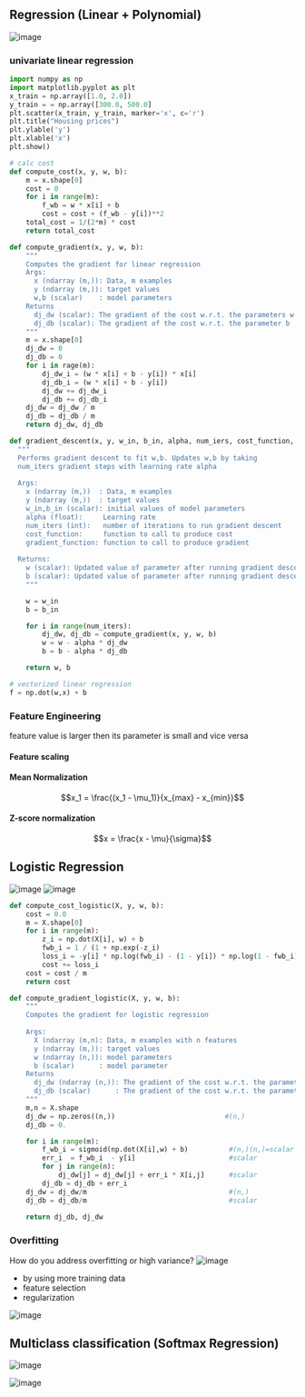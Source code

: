 ## Regression (Linear + Polynomial) 
![image](https://github.com/user-attachments/assets/587e5d4b-31c8-4d14-b57a-ad57611c5373)

### univariate linear regression

```python
import numpy as np
import matplotlib.pyplot as plt
x_train = np.array([1.0, 2.0])
y_train = = np.array([300.0, 500.0]
plt.scatter(x_train, y_train, marker='x', c='r')
plt.title("Housing prices")
plt.ylable('y')
plt.xlable('x')
plt.show()

# calc cost
def compute_cost(x, y, w, b):
    m = x.shape[0]
    cost = 0
    for i in range(m):
        f_wb = w * x[i] + b
        cost = cost + (f_wb - y[i])**2
    total_cost = 1/(2*m) * cost
    return total_cost

def compute_gradient(x, y, w, b):
    """
    Computes the gradient for linear regression 
    Args:
      x (ndarray (m,)): Data, m examples 
      y (ndarray (m,)): target values
      w,b (scalar)    : model parameters  
    Returns
      dj_dw (scalar): The gradient of the cost w.r.t. the parameters w
      dj_db (scalar): The gradient of the cost w.r.t. the parameter b     
    """
    m = x.shape[0]
    dj_dw = 0
    dj_db = 0
    for i in rage(m):
        dj_dw_i = (w * x[i] + b - y[i]) * x[i]
        dj_db_i = (w * x[i] + b - y[i])
        dj_dw += dj_dw_i
        dj_db += dj_db_i
    dj_dw = dj_dw / m
    dj_db = dj_db / m
    return dj_dw, dj_db

def gradient_descent(x, y, w_in, b_in, alpha, num_iers, cost_function, gradient_function):
  """
  Performs gradient descent to fit w,b. Updates w,b by taking 
  num_iters gradient steps with learning rate alpha
  
  Args:
    x (ndarray (m,))  : Data, m examples 
    y (ndarray (m,))  : target values
    w_in,b_in (scalar): initial values of model parameters  
    alpha (float):     Learning rate
    num_iters (int):   number of iterations to run gradient descent
    cost_function:     function to call to produce cost
    gradient_function: function to call to produce gradient
    
  Returns:
    w (scalar): Updated value of parameter after running gradient descent
    b (scalar): Updated value of parameter after running gradient descent
    """

    w = w_in
    b = b_in

    for i in range(num_iters):
        dj_dw, dj_db = compute_gradient(x, y, w, b)
        w = w - alpha * dj_dw
        b = b - alpha * dj_db

    return w, b

# vectorized linear regression
f = np.dot(w,x) + b 
```
### Feature Engineering

feature value is larger then its parameter is small and vice versa

#### Feature scaling
#### Mean Normalization
```math
x_1 = \frac{(x_1 - \mu_1)}{x_{max} - x_{min}}
```
#### Z-score normalization
$$x = \frac{x - \mu}{\sigma}$$

## Logistic Regression

![image](https://github.com/user-attachments/assets/d51ff2f6-82f5-49c3-8dbd-1bc009e7b953)
![image](https://github.com/user-attachments/assets/c3a3ab9d-4122-4524-920f-5639f21af335)

```python
def compute_cost_logistic(X, y, w, b):
    cost = 0.0
    m = X.shape[0]
    for i in range(m):
        z_i = np.dot(X[i], w) + b
        fwb_i = 1 / (1 + np.exp(-z_i)
        loss_i = -y[i] * np.log(fwb_i) - (1 - y[i]) * np.log(1 - fwb_i)
        cost += loss_i
    cost = cost / m
    return cost

def compute_gradient_logistic(X, y, w, b): 
    """
    Computes the gradient for logistic regression 
 
    Args:
      X (ndarray (m,n): Data, m examples with n features
      y (ndarray (m,)): target values
      w (ndarray (n,)): model parameters  
      b (scalar)      : model parameter
    Returns
      dj_dw (ndarray (n,)): The gradient of the cost w.r.t. the parameters w. 
      dj_db (scalar)      : The gradient of the cost w.r.t. the parameter b. 
    """
    m,n = X.shape
    dj_dw = np.zeros((n,))                           #(n,)
    dj_db = 0.

    for i in range(m):
        f_wb_i = sigmoid(np.dot(X[i],w) + b)          #(n,)(n,)=scalar
        err_i  = f_wb_i  - y[i]                       #scalar
        for j in range(n):
            dj_dw[j] = dj_dw[j] + err_i * X[i,j]      #scalar
        dj_db = dj_db + err_i
    dj_dw = dj_dw/m                                   #(n,)
    dj_db = dj_db/m                                   #scalar
        
    return dj_db, dj_dw  
```

### Overfitting

How do you address overfitting or high variance?
![image](https://github.com/user-attachments/assets/bbef9c36-4fc9-4f16-95ed-52580fe5117c)

- by using more training data
- feature selection
- regularization

![image](https://github.com/user-attachments/assets/7804aacb-0bb9-411f-9d15-dfc017e2c8be)

## Multiclass  classification (Softmax Regression)
![image](https://github.com/user-attachments/assets/36cebb2a-6f4d-4295-abbf-40a7eea36d7f)


![image](https://github.com/user-attachments/assets/ff25da0e-9d81-4e9e-aa54-71f5815bafbb)
